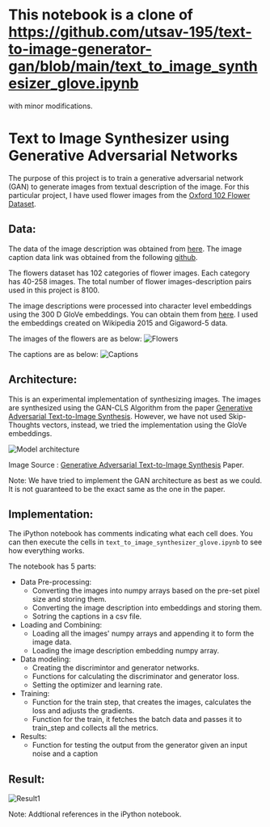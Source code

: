 # This notebook is a clone of https://github.com/utsav-195/text-to-image-generator-gan/blob/main/text_to_image_synthesizer_glove.ipynb
with minor modifications.


# Text to Image Synthesizer using Generative Adversarial Networks
The purpose of this project is to train a generative adversarial network (GAN) to generate images from textual description of the image.
For this particular project, I have used flower images from the [Oxford 102 Flower Dataset](https://www.robots.ox.ac.uk/~vgg/data/flowers/102/index.html).

## Data:
The data of the image description was obtained from [here](https://drive.google.com/file/d/0B0ywwgffWnLLcms2WWJQRFNSWXM/view).
The image caption data link was obtained from the following [github](https://github.com/zsdonghao/text-to-image).

The flowers dataset has 102 categories of flower images. Each category has 40-258 images.
The total number of flower images-description pairs used in this project is 8100.

The image descriptions were processed into character level embeddings using the 300 D GloVe embeddings. You can obtain them from [here](https://nlp.stanford.edu/projects/glove/).
I used the embeddings created on Wikipedia 2015 and Gigaword-5 data.

The images of the flowers are as below:
![Flowers](screenshots/Capture2.PNG?raw=true)

The captions are as below:
![Captions](screenshots/Capture1.PNG?raw=true)

## Architecture:
This is an experimental implementation of synthesizing images. The images are synthesized using the GAN-CLS Algorithm from the paper [Generative Adversarial Text-to-Image Synthesis](http://arxiv.org/abs/1605.05396). However, we have not used Skip-Thoughts vectors, instead, we tried the implementation using the GloVe embeddings.

![Model architecture](screenshots/Capture4.jpg)

Image Source : [Generative Adversarial Text-to-Image Synthesis](http://arxiv.org/abs/1605.05396) Paper.

Note: We have tried to implement the GAN architecture as best as we could. It is not guaranteed to be the exact same as the one in the paper.

## Implementation:
The iPython notebook has comments indicating what each cell does.
You can then execute the cells in `text_to_image_synthesizer_glove.ipynb` to see how everything works.

The notebook has 5 parts:
- Data Pre-processing:
    - Converting the images into numpy arrays based on the pre-set pixel size and storing them.
    - Converting the image description into embeddings and storing them.
    - Sotring the captions in a csv file.
- Loading and Combining:
    - Loading all the images' numpy arrays and appending it to form the image data.
    - Loading the image description embedding numpy array.
- Data modeling:
    - Creating the discrimintor and generator networks.
    - Functions for calculating the discriminator and generator loss.
    - Setting the optimizer and learning rate.
- Training:
    - Function for the train step, that creates the images, calculates the loss and adjusts the gradients.
    - Function for the train, it fetches the batch data and passes it to train_step and collects all the metrics.
- Results:
    - Function for testing the output from the generator given an input noise and a caption

## Result:
![Result1](screenshots/Capture3.PNG?raw=true)

Note: Addtional references in the iPython notebook.
